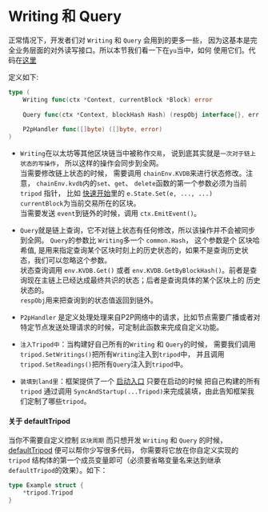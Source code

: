 # Writing 和 Query  
正常情况下，开发者们对 `Writing` 和 `Query` 会用到的更多一些， 因为这基本是完全业务层面的对外读写接口。所以本节我们看一下在`yu`当中，如何
使用它们。代码在[这里](https://github.com/yu-org/yu/blob/master/core/tripod/dev/funcs.go)   

定义如下:
```go
type (
	Writing func(ctx *Context, currentBlock *Block) error
	
	Query func(ctx *Context, blockHash Hash) (respObj interface{}, err error)
	
	P2pHandler func([]byte) ([]byte, error)
)
```  
- `Writing`在以太坊等其他区块链当中被称作`交易`， 说到底其实就是`一次对于链上状态的写操作`， 所以这样的操作会同步到全网。  
当需要修改链上状态的时候， 需要调用 `chainEnv.KVDB`来进行状态修改。注意， `chainEnv.kvdb`内的`set`、`get`、 `delete`函数的第一个参数必须为当前 `tripod`
指针， 比如 [快速开始](2.快速开始.md)里的 `e.State.Set(e, ..., ...)`   
`currentBlock`为当前交易所在的区块。   
当需要发送 `event`到链外的时候，调用 `ctx.EmitEvent()`。  

- `Query`就是链上查询，它不对链上状态有任何修改，所以该操作并不会被同步到全网。 `Query`的参数比 `Writing`多一个 `common.Hash`， 这个参数是个 
区块哈希值, 是用来指定查询某个区块时刻上的历史状态的，如果不是查询历史状态，我们可以忽略这个参数。  
状态查询调用 `env.KVDB.Get()` 或者 `env.KVDB.GetByBlockHash()`。前者是查询现在主链上已经达成最终共识的状态；后者是查询具体的某个区块上的
历史状态的。  
`respObj`用来把查询到的状态值返回到链外。  
- `P2pHandler` 是定义处理处理来自P2P网络中的请求，比如节点需要广播或者对特定节点发送处理请求的时候，可定制此函数来完成自定义功能。

  
- `注入Tripod中`：当构建好自己所有的`Writing` 和 `Query`的时候， 需要我们调用 `tripod.SetWritings()`把所有`Writing`注入到`tripod`中，
并且调用`tripod.SetReadings()`把所有`Query`注入到`tripod`中。  

- `装填到land里`：框架提供了一个 [启动入口](https://github.com/yu-org/yu/blob/master/startup/startup.go#L31) 只要在启动的时候
把自己构建的所有 `tripod` 通过调用 `SyncAndStartup(...Tripod)`来完成装填，由此告知框架我们定制了哪些`tripod`。

#### 关于 defaultTripod  
当你不需要自定义控制 `区块周期`  而只想开发 `Writing` 和 `Query` 的时候， [defaultTripod](https://github.com/yu-org/yu/blob/master/tripod/default_tripod.go)
便可以帮你少写很多代码， 你需要将它放在你自定义实现的 `tripod` 结构体的第一个成员变量即可（必须要省略变量名来达到继承 `defaultTripod`的效果）。如下：   
```go
type Example struct {
	*tripod.Tripod
}
```
